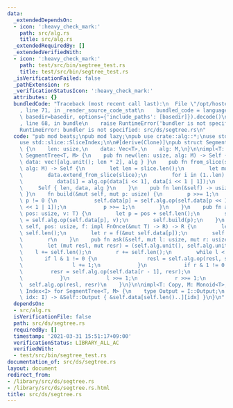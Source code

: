 ```yaml
---
data:
  _extendedDependsOn:
  - icon: ':heavy_check_mark:'
    path: src/alg.rs
    title: src/alg.rs
  _extendedRequiredBy: []
  _extendedVerifiedWith:
  - icon: ':heavy_check_mark:'
    path: test/src/bin/segtree_test.rs
    title: test/src/bin/segtree_test.rs
  _isVerificationFailed: false
  _pathExtension: rs
  _verificationStatusIcon: ':heavy_check_mark:'
  attributes: {}
  bundledCode: "Traceback (most recent call last):\n  File \"/opt/hostedtoolcache/Python/3.9.2/x64/lib/python3.9/site-packages/onlinejudge_verify/documentation/build.py\"\
    , line 71, in _render_source_code_stat\n    bundled_code = language.bundle(stat.path,\
    \ basedir=basedir, options={'include_paths': [basedir]}).decode()\n  File \"/opt/hostedtoolcache/Python/3.9.2/x64/lib/python3.9/site-packages/onlinejudge_verify/languages/user_defined.py\"\
    , line 68, in bundle\n    raise RuntimeError('bundler is not specified: {}'.format(path.as_posix()))\n\
    RuntimeError: bundler is not specified: src/ds/segtree.rs\n"
  code: "pub mod beats;\npub mod lazy;\npub use crate::alg::*;\nuse std::ops::Index;\n\
    use std::slice::SliceIndex;\n\n#[derive(Clone)]\npub struct SegmentTree<T, M>\
    \ {\n    len: usize,\n    data: Vec<T>,\n    alg: M,\n}\n\nimpl<T: Copy, M: Monoid<T>>\
    \ SegmentTree<T, M> {\n    pub fn new(len: usize, alg: M) -> Self { Self { len,\
    \ data: vec![alg.unit(); len * 2], alg } }\n    pub fn from_slice(slice: &[T],\
    \ alg: M) -> Self {\n        let len = slice.len();\n        let mut data = slice.to_vec();\n\
    \        data.extend_from_slice(slice);\n        for i in (1..len).rev() {\n \
    \           data[i] = alg.op(data[i << 1], data[i << 1 | 1]);\n        }\n   \
    \     Self { len, data, alg }\n    }\n    pub fn len(&self) -> usize { self.len\
    \ }\n    fn build(&mut self, mut p: usize) {\n        p >>= 1;\n        while\
    \ p != 0 {\n            self.data[p] = self.alg.op(self.data[p << 1], self.data[p\
    \ << 1 | 1]);\n            p >>= 1;\n        }\n    }\n    pub fn add(&mut self,\
    \ pos: usize, v: T) {\n        let p = pos + self.len();\n        self.data[p]\
    \ = self.alg.op(self.data[p], v);\n        self.build(p);\n    }\n    pub fn with<R>(&mut\
    \ self, pos: usize, f: impl FnOnce(&mut T) -> R) -> R {\n        let p = pos +\
    \ self.len();\n        let r = f(&mut self.data[p]);\n        self.build(p);\n\
    \        r\n    }\n    pub fn ask(&self, mut l: usize, mut r: usize) -> T {\n\
    \        let (mut resl, mut resr) = (self.alg.unit(), self.alg.unit());\n    \
    \    l += self.len();\n        r += self.len();\n        while l < r {\n     \
    \       if l & 1 != 0 {\n                resl = self.alg.op(resl, self.data[l]);\n\
    \                l += 1;\n            }\n            if r & 1 != 0 {\n       \
    \         resr = self.alg.op(self.data[r - 1], resr);\n                r -= 1;\n\
    \            }\n            l >>= 1;\n            r >>= 1;\n        }\n      \
    \  self.alg.op(resl, resr)\n    }\n}\n\nimpl<T: Copy, M: Monoid<T>, I: SliceIndex<[T]>>\
    \ Index<I> for SegmentTree<T, M> {\n    type Output = I::Output;\n    fn index(&self,\
    \ idx: I) -> &Self::Output { &self.data[self.len()..][idx] }\n}\n"
  dependsOn:
  - src/alg.rs
  isVerificationFile: false
  path: src/ds/segtree.rs
  requiredBy: []
  timestamp: '2021-03-31 15:51:17+09:00'
  verificationStatus: LIBRARY_ALL_AC
  verifiedWith:
  - test/src/bin/segtree_test.rs
documentation_of: src/ds/segtree.rs
layout: document
redirect_from:
- /library/src/ds/segtree.rs
- /library/src/ds/segtree.rs.html
title: src/ds/segtree.rs
---
```

